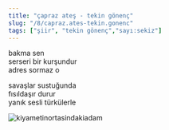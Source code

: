 ```yaml
---
title: "çapraz ateş - tekin gönenç"
slug: "/8/capraz.ates-tekin.gonenc"
tags: ["şiir", "tekin gönenç","sayı:sekiz"]
---
```



bakma sen\
serseri bir kurşundur\
adres sormaz o

savaşlar sustuğunda\
fısıldaşır durur\
yanık sesli türkülerle



![kiyametinortasindakiadam](/img/kiyamet.jpg)

